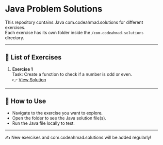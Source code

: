 # Java Problem Solutions

This repository contains Java com.codeahmad.solutions for different exercises.  
Each exercise has its own folder inside the `/com.codeahmad.solutions` directory.

---

## 📂 List of Exercises

1. **Exercise 1**  
   Task: Create a function to check if a number is odd or even.  
   👉 [View Solution]("https://github.com/CodeAhmad51/Java-Problem-Solutions/tree/main/solutions/exercise_1")

---

## 📖 How to Use
- Navigate to the exercise you want to explore.
- Open the folder to see the Java solution file(s).
- Run the Java file locally to test.

---

✍️ New exercises and com.codeahmad.solutions will be added regularly!

